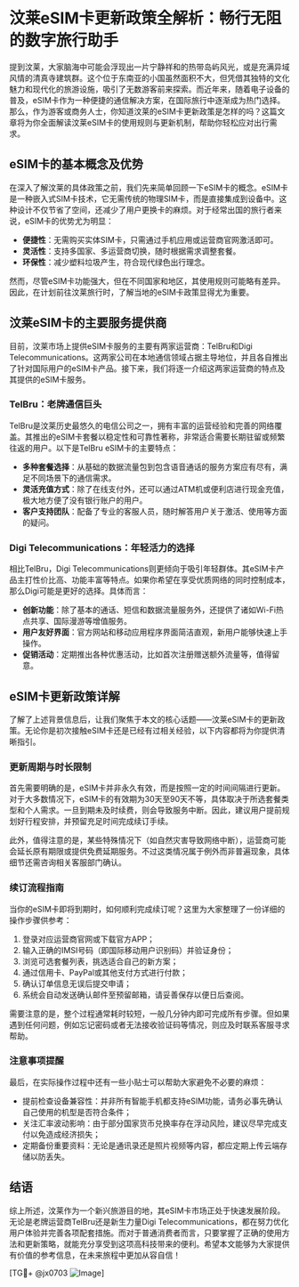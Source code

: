 # 汶莱eSIM卡更新政策全解析：畅行无阻的数字旅行助手

提到汶莱，大家脑海中可能会浮现出一片宁静祥和的热带岛屿风光，或是充满异域风情的清真寺建筑群。这个位于东南亚的小国虽然面积不大，但凭借其独特的文化魅力和现代化的旅游设施，吸引了无数游客前来探索。而近年来，随着电子设备的普及，eSIM卡作为一种便捷的通信解决方案，在国际旅行中逐渐成为热门选择。那么，作为游客或商务人士，你知道汶莱的eSIM卡更新政策是怎样的吗？这篇文章将为你全面解读汶莱eSIM卡的使用规则与更新机制，帮助你轻松应对出行需求。

## eSIM卡的基本概念及优势

在深入了解汶莱的具体政策之前，我们先来简单回顾一下eSIM卡的概念。eSIM卡是一种嵌入式SIM卡技术，它无需传统的物理SIM卡，而是直接集成到设备中。这种设计不仅节省了空间，还减少了用户更换卡的麻烦。对于经常出国的旅行者来说，eSIM卡的优势尤为明显：

- **便捷性**：无需购买实体SIM卡，只需通过手机应用或运营商官网激活即可。
- **灵活性**：支持多国家、多运营商切换，随时根据需求调整套餐。
- **环保性**：减少塑料垃圾产生，符合现代绿色出行理念。

然而，尽管eSIM卡功能强大，但在不同国家和地区，其使用规则可能略有差异。因此，在计划前往汶莱旅行时，了解当地的eSIM卡政策显得尤为重要。

## 汶莱eSIM卡的主要服务提供商

目前，汶莱市场上提供eSIM卡服务的主要有两家运营商：TelBru和Digi Telecommunications。这两家公司在本地通信领域占据主导地位，并且各自推出了针对国际用户的eSIM卡产品。接下来，我们将逐一介绍这两家运营商的特点及其提供的eSIM卡服务。

### TelBru：老牌通信巨头

TelBru是汶莱历史最悠久的电信公司之一，拥有丰富的运营经验和完善的网络覆盖。其推出的eSIM卡套餐以稳定性和可靠性著称，非常适合需要长期驻留或频繁往返的用户。以下是TelBru eSIM卡的主要特点：

- **多种套餐选择**：从基础的数据流量包到包含语音通话的服务方案应有尽有，满足不同场景下的通信需求。
- **灵活充值方式**：除了在线支付外，还可以通过ATM机或便利店进行现金充值，极大地方便了没有银行账户的用户。
- **客户支持团队**：配备了专业的客服人员，随时解答用户关于激活、使用等方面的疑问。

### Digi Telecommunications：年轻活力的选择

相比TelBru，Digi Telecommunications则更倾向于吸引年轻群体。其eSIM卡产品主打性价比高、功能丰富等特点。如果你希望在享受优质网络的同时控制成本，那么Digi可能是更好的选择。具体而言：

- **创新功能**：除了基本的通话、短信和数据流量服务外，还提供了诸如Wi-Fi热点共享、国际漫游等增值服务。
- **用户友好界面**：官方网站和移动应用程序界面简洁直观，新用户能够快速上手操作。
- **促销活动**：定期推出各种优惠活动，比如首次注册赠送额外流量等，值得留意。

## eSIM卡更新政策详解

了解了上述背景信息后，让我们聚焦于本文的核心话题——汶莱eSIM卡的更新政策。无论你是初次接触eSIM卡还是已经有过相关经验，以下内容都将为你提供清晰指引。

### 更新周期与时长限制

首先需要明确的是，eSIM卡并非永久有效，而是按照一定的时间间隔进行更新。对于大多数情况下，eSIM卡的有效期为30天至90天不等，具体取决于所选套餐类型和个人需求。一旦到期未及时续费，则会导致服务中断。因此，建议用户提前规划好行程安排，并预留充足时间完成续订手续。

此外，值得注意的是，某些特殊情况下（如自然灾害导致网络中断），运营商可能会延长原有期限或提供免费延期服务。不过这类情况属于例外而非普遍现象，具体细节还需咨询相关客服部门确认。

### 续订流程指南

当你的eSIM卡即将到期时，如何顺利完成续订呢？这里为大家整理了一份详细的操作步骤供参考：

1. 登录对应运营商官网或下载官方APP；
2. 输入正确的IMSI号码（即国际移动用户识别码）并验证身份；
3. 浏览可选套餐列表，挑选适合自己的新方案；
4. 通过信用卡、PayPal或其他支付方式进行付款；
5. 确认订单信息无误后提交申请；
6. 系统会自动发送确认邮件至预留邮箱，请妥善保存以便日后查阅。

需要注意的是，整个过程通常耗时较短，一般几分钟内即可完成所有步骤。但如果遇到任何问题，例如忘记密码或者无法接收验证码等情况，则应及时联系客服寻求帮助。

### 注意事项提醒

最后，在实际操作过程中还有一些小贴士可以帮助大家避免不必要的麻烦：

- 提前检查设备兼容性：并非所有智能手机都支持eSIM功能，请务必事先确认自己使用的机型是否符合条件；
- 关注汇率波动影响：由于部分国家货币兑换率存在浮动风险，建议尽早完成支付以免造成经济损失；
- 定期备份重要资料：无论是通讯录还是照片视频等内容，都应定期上传云端存储以防丢失。

## 结语

综上所述，汶莱作为一个新兴旅游目的地，其eSIM卡市场正处于快速发展阶段。无论是老牌运营商TelBru还是新生力量Digi Telecommunications，都在努力优化用户体验并完善各项配套措施。而对于普通消费者而言，只要掌握了正确的使用方法和更新策略，就能充分享受到这项高科技带来的便利。希望本文能够为大家提供有价值的参考信息，在未来旅程中更加从容自信！

[TG💪+ @jx0703 ![Image](https://github.com/user-attachments/assets/dbca1d08-cadb-493c-b0ec-ad6f7a83f270)]